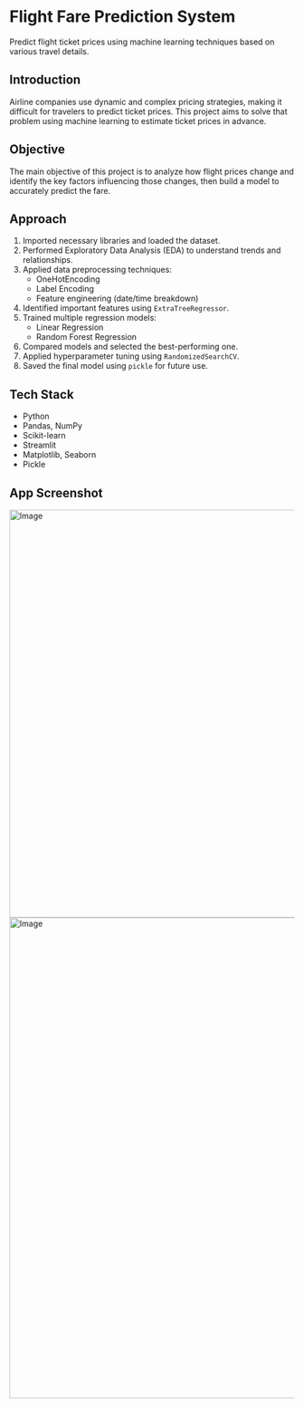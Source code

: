 # Flight Fare Prediction System
Predict flight ticket prices using machine learning techniques based on various travel details.

## Introduction
  Airline companies use dynamic and complex pricing strategies, making it difficult for travelers to predict ticket prices. 
  This project aims to solve that problem using machine learning to estimate ticket prices in advance.

##  Objective
  The main objective of this project is to analyze how flight prices change and identify the key factors influencing those changes, then build a model to accurately predict the fare.

## Approach
  1. Imported necessary libraries and loaded the dataset.
  2. Performed Exploratory Data Analysis (EDA) to understand trends and relationships.
  3. Applied data preprocessing techniques:
     - OneHotEncoding
     - Label Encoding
     - Feature engineering (date/time breakdown)
  4. Identified important features using `ExtraTreeRegressor`.
  5. Trained multiple regression models:
     - Linear Regression
     - Random Forest Regression
  6. Compared models and selected the best-performing one.
  7. Applied hyperparameter tuning using `RandomizedSearchCV`.
  8. Saved the final model using `pickle` for future use.

##  Tech Stack
  - Python
  - Pandas, NumPy
  - Scikit-learn
  - Streamlit
  - Matplotlib, Seaborn
  - Pickle
## App Screenshot
<img width="910" height="720" alt="Image" src="https://github.com/user-attachments/assets/71a4fe61-5e1f-41f5-800c-fb589c122fa4" />

<img width="922" height="849" alt="Image" src="https://github.com/user-attachments/assets/65d05cac-1ee1-48ff-a8ba-5055d72fd97b" />


